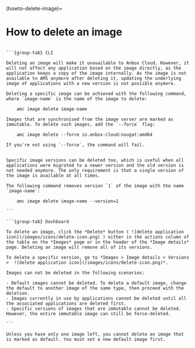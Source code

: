 (howto-delete-image)=
# How to delete an image

````{tabs}

```{group-tab} CLI

Deleting an image will make it unavailable to Anbox Cloud. However, it will not affect any application based on the image directly, as the application keeps a copy of the image internally. As the image is not available to AMS anymore after deleting it, updating the underlying image of applications with a new version is not possible anymore.

Deleting a specific image can be achieved with the following command, where `image-name` is the name of the image to delete:

    amc image delete image-name

Images that are synchronised from the image server are marked as immutable. To delete such images, add the `--force` flag:

    amc image delete --force io.anbox-cloud:nougat:amd64

If you're not using `--force`, the command will fail.


Specific image versions can be deleted too, which is useful when all applications were migrated to a newer version and the old version is not needed anymore. The only requirement is that a single version of the image is available at all times.

The following command removes version `1` of the image with the name `image-name`:

    amc image delete image-name --version=1

```

```{group-tab} Dashboard

To delete an image, click the *Delete* button ( ![delete application icon](/images/icons/delete-icon.png) ) either in the actions column of the table on the *Images* page or in the header of the *Image details* page. Deleting an image will remove all of its versions.

To delete a specific version, go to *Images > Image details > Versions >  ![delete application icon](/images/icons/delete-icon.png)*.

Images can not be deleted in the following scenarios:

- Default images cannot be deleted. To delete a default image, change the default to another image of the same type, then proceed with the deletion.
- Images currently in use by applications cannot be deleted until all the associated applications are deleted first.
- Specific versions of images that are immutable cannot be deleted. However, the entire immutable image can still be force-deleted.

```
````

```{note}
Unless you have only one image left, you cannot delete an image that is marked as default. You must set a new default image first.
```